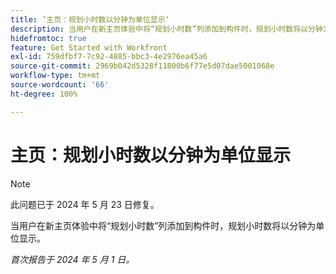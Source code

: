 ```yaml
---
title: ’主页：规划小时数以分钟为单位显示‘
description: 当用户在新主页体验中将“规划小时数”列添加到构件时，规划小时数将以分钟为单位显示。
hidefromtoc: true
feature: Get Started with Workfront
exl-id: 759dfbf7-7c92-4885-bbc3-4e2976ea45a6
source-git-commit: 2969b042d5328f11800b6f77e5d07dae5001068e
workflow-type: tm+mt
source-wordcount: '66'
ht-degree: 100%

---
```


# 主页：规划小时数以分钟为单位显示

>[!NOTE]
>
>此问题已于 2024 年 5 月 23 日修复。

当用户在新主页体验中将“规划小时数”列添加到构件时，规划小时数将以分钟为单位显示。

_首次报告于 2024 年 5 月 1 日。_
